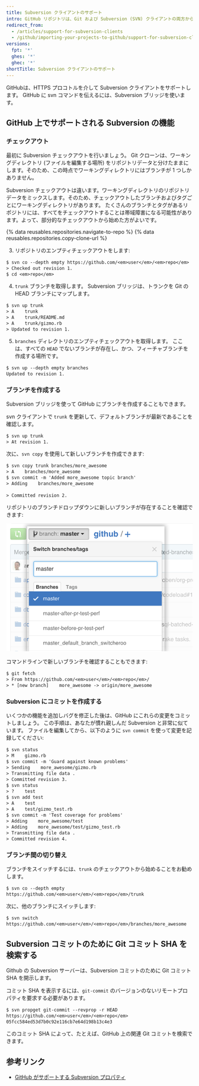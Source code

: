 ```yaml
---
title: Subversion クライアントのサポート
intro: GitHub リポジトリは、Git および Subversion (SVN) クライアントの両方からアクセスできます。 この記事では、GitHub 上での Subversion の使用および経験する可能性のあるいくつかの主な問題を取り上げます。
redirect_from:
  - /articles/support-for-subversion-clients
  - /github/importing-your-projects-to-github/support-for-subversion-clients
versions:
  fpt: '*'
  ghes: '*'
  ghec: '*'
shortTitle: Subversion クライアントのサポート
---
```


GitHubは、HTTPS プロコトルを介して Subversion クライアントをサポートします。 GitHub に svn コマンドを伝えるには、Subversion ブリッジを使います。

## GitHub 上でサポートされる Subversion の機能

### チェックアウト

最初に Subversion チェックアウトを行いましょう。  Git クローンは、ワーキングディレクトリ (ファイルを編集する場所) をリポジトリデータと分けたままにします。そのため、この時点でワーキングディレクトリにはブランチが 1 つしかありません。

Subversion チェックアウトは違います。ワーキングディレクトリのリポジトリデータをミックスします。そのため、チェックアウトしたブランチおよびタグごとにワーキングディレクトリがあります。  たくさんのブランチとタグがあるリポジトリには、すべてをチェックアウトすることは帯域障害になる可能性があります。よって、部分的なチェックアウトから始めた方がよいです。

{% data reusables.repositories.navigate-to-repo %}
{% data reusables.repositories.copy-clone-url %}

3. リポジトリのエンプティチェックアウトをします:
  ```shell
  $ svn co --depth empty https://github.com/<em>user</em>/<em>repo</em>
  > Checked out revision 1.
  $ cd <em>repo</em>
  ```

4. `trunk` ブランチを取得します。 Subversion ブリッジは、トランクを Git の HEAD ブランチにマップします。
  ```shell
  $ svn up trunk
  > A    trunk
  > A    trunk/README.md
  > A    trunk/gizmo.rb
  > Updated to revision 1.
  ```

5. `branches` ディレクトリのエンプティチェックアウトを取得します。  ここは、すべての `HEAD` でないブランチが存在し、かつ、フィーチャブランチを作成する場所です。
  ```shell
  $ svn up --depth empty branches
  Updated to revision 1.
  ```

### ブランチを作成する

Subversion ブリッジを使って GitHub にブランチを作成することもできます。

svn クライアントで `trunk` を更新して、デフォルトブランチが最新であることを確認します。
```shell
$ svn up trunk
> At revision 1.
```

次に、`svn copy` を使用して新しいブランチを作成できます:
```shell
$ svn copy trunk branches/more_awesome
> A    branches/more_awesome
$ svn commit -m 'Added more_awesome topic branch'
> Adding    branches/more_awesome

> Committed revision 2.
```

リポジトリのブランチドロップダウンに新しいブランチが存在することを確認できます:

![ブランチスナップショット](/assets/images/help/branch/svnflow-branch-snapshot.png)

コマンドラインで新しいブランチを確認することもできます:

```shell
$ git fetch
> From https://github.com/<em>user</em>/<em>repo</em>/
> * [new branch]    more_awesome -> origin/more_awesome
```

### Subversion にコミットを作成する

いくつかの機能を追加しバグを修正した後は、GitHub にこれらの変更をコミットしましょう。 この手順は、あなたが慣れ親しんだ Subversion と非常に似ています。 ファイルを編集してから、以下のように `svn commit` を使って変更を記録してください:

```shell
$ svn status
> M    gizmo.rb
$ svn commit -m 'Guard against known problems'
> Sending    more_awesome/gizmo.rb
> Transmitting file data .
> Committed revision 3.
$ svn status
> ?    test
$ svn add test
> A    test
> A    test/gizmo_test.rb
$ svn commit -m 'Test coverage for problems'
> Adding    more_awesome/test
> Adding    more_awesome/test/gizmo_test.rb
> Transmitting file data .
> Committed revision 4.
```

### ブランチ間の切り替え

ブランチをスイッチするには、`trunk` のチェックアウトから始めることをお勧めします。

```shell
$ svn co --depth empty https://github.com/<em>user</em>/<em>repo</em>/trunk
```

次に、他のブランチにスイッチします:

```shell
$ svn switch https://github.com/<em>user</em>/<em>repo</em>/branches/more_awesome
```

## Subversion コミットのために Git コミット SHA を検索する

Github の Subversion サーバーは、Subversion コミットのために Git コミット SHA を開示します。

コミット SHA を表示するには、`git-commit` のバージョンのないリモートプロパティを要求する必要があります。

```shell
$ svn propget git-commit --revprop -r HEAD https://github.com/<em>user</em>/<em>repo</em>
05fcc584ed53d7b0c92e116cb7e64d198b13c4e3
```

このコミット SHA によって、たとえば、GitHub 上の関連 Git コミットを検索できます。

## 参考リンク

* [GitHub がサポートする Subversion プロパティ](/articles/subversion-properties-supported-by-github)
